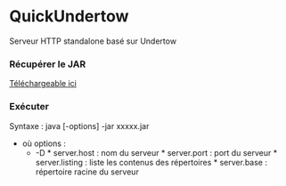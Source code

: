 # QuickUndertow 

Serveur HTTP standalone basé sur Undertow

### Récupérer le JAR
[Téléchargeable ici](https://drive.google.com/open?id=0B3RZ6sP4kUBASFhRTFJjaEcyVWM)

### Exécuter
Syntaxe : java [-options] -jar xxxxx.jar

* où options :
    *    -D<name><value>
        *          server.host     : nom du serveur
        *           server.port     : port du serveur
        *           server.listing  : liste les contenus des répertoires
        *           server.base     : répertoire racine du serveur
